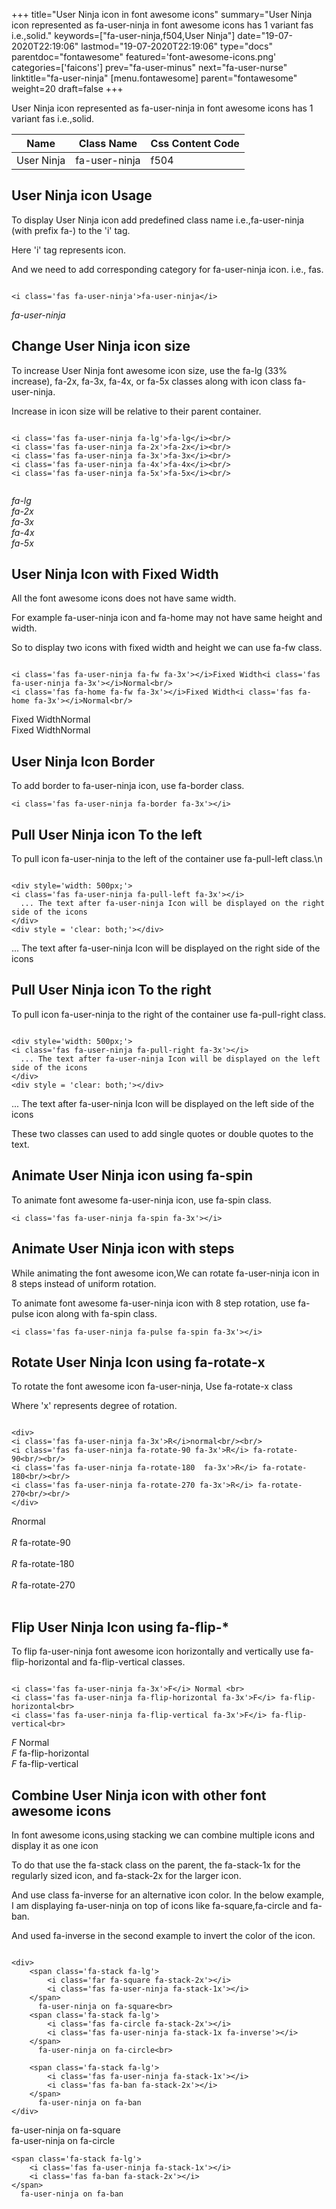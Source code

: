 +++
title="User Ninja icon in font awesome icons"
summary="User Ninja icon represented as fa-user-ninja in font awesome icons has 1 variant fas i.e.,solid."
keywords=["fa-user-ninja,f504,User Ninja"]
date="19-07-2020T22:19:06"
lastmod="19-07-2020T22:19:06"
type="docs"
parentdoc="fontawesome"
featured='font-awesome-icons.png'
categories=['faicons']
prev="fa-user-minus"
next="fa-user-nurse"
linktitle="fa-user-ninja"
[menu.fontawesome]
parent="fontawesome"
weight=20
draft=false
+++


User Ninja icon represented as fa-user-ninja in font awesome icons has 1 variant fas i.e.,solid.

<div class='table-responsive'><table class='table'><thead><tr><th>Name</th><th>Class Name</th><th>Css Content Code</th></tr></thead><tbody><tr><td>User Ninja</td><td>fa-user-ninja</td><td>f504</td></tr></tbody></table></div>



## User Ninja icon Usage

To display User Ninja icon add predefined class name i.e.,fa-user-ninja (with prefix fa-) to the 'i' tag.

Here 'i' tag represents icon.

And we need to add corresponding category for fa-user-ninja icon. i.e., fas.


```

<i class='fas fa-user-ninja'>fa-user-ninja</i>
```

<i class='fas fa-user-ninja'>fa-user-ninja</i>




## Change User Ninja icon size
To increase User Ninja font awesome icon size, use the fa-lg (33% increase), fa-2x, fa-3x, fa-4x, or fa-5x classes along with icon class fa-user-ninja.

Increase in icon size will be relative to their parent container. 

```

<i class='fas fa-user-ninja fa-lg'>fa-lg</i><br/>
<i class='fas fa-user-ninja fa-2x'>fa-2x</i><br/>
<i class='fas fa-user-ninja fa-3x'>fa-3x</i><br/>
<i class='fas fa-user-ninja fa-4x'>fa-4x</i><br/>
<i class='fas fa-user-ninja fa-5x'>fa-5x</i><br/>
            
```

<i class='fas fa-user-ninja fa-lg'>fa-lg</i><br/>
<i class='fas fa-user-ninja fa-2x'>fa-2x</i><br/>
<i class='fas fa-user-ninja fa-3x'>fa-3x</i><br/>
<i class='fas fa-user-ninja fa-4x'>fa-4x</i><br/>
<i class='fas fa-user-ninja fa-5x'>fa-5x</i><br/>
            



## User Ninja Icon with Fixed Width 

All the font awesome icons does not have same width.

For example fa-user-ninja icon and fa-home may not have same height and width.

So to display two icons with fixed width and height we can use fa-fw class.


```

<i class='fas fa-user-ninja fa-fw fa-3x'></i>Fixed Width<i class='fas fa-user-ninja fa-3x'></i>Normal<br/>
<i class='fas fa-home fa-fw fa-3x'></i>Fixed Width<i class='fas fa-home fa-3x'></i>Normal<br/>
```

<i class='fas fa-user-ninja fa-fw fa-3x'></i>Fixed Width<i class='fas fa-user-ninja fa-3x'></i>Normal<br/>
<i class='fas fa-home fa-fw fa-3x'></i>Fixed Width<i class='fas fa-home fa-3x'></i>Normal<br/>



## User Ninja Icon Border 

To add border to fa-user-ninja icon, use fa-border class.


```
<i class='fas fa-user-ninja fa-border fa-3x'></i>

```
<i class='fas fa-user-ninja fa-border fa-3x'></i>





## Pull User Ninja icon To the left

To pull icon fa-user-ninja to the left of the container use fa-pull-left class.\n

```

<div style='width: 500px;'>
<i class='fas fa-user-ninja fa-pull-left fa-3x'></i>
  ... The text after fa-user-ninja Icon will be displayed on the right side of the icons
</div>
<div style = 'clear: both;'></div>
```

<div style='width: 500px;'>
<i class='fas fa-user-ninja fa-pull-left fa-3x'></i>
  ... The text after fa-user-ninja Icon will be displayed on the right side of the icons
</div>
<div style = 'clear: both;'></div>




## Pull User Ninja icon To the right
To pull icon fa-user-ninja to the right of the container use fa-pull-right class.

```

<div style='width: 500px;'>
<i class='fas fa-user-ninja fa-pull-right fa-3x'></i>
  ... The text after fa-user-ninja Icon will be displayed on the left side of the icons
</div>
<div style = 'clear: both;'></div>
```

<div style='width: 500px;'>
<i class='fas fa-user-ninja fa-pull-right fa-3x'></i>
  ... The text after fa-user-ninja Icon will be displayed on the left side of the icons
</div>
<div style = 'clear: both;'></div>

These two classes can used to add single quotes or double quotes to the text.


## Animate User Ninja icon using fa-spin
To animate font awesome fa-user-ninja icon, use fa-spin class.

```
<i class='fas fa-user-ninja fa-spin fa-3x'></i>
```
<i class='fas fa-user-ninja fa-spin fa-3x'></i>




## Animate User Ninja icon with steps
While animating the font awesome icon,We can rotate fa-user-ninja icon in 8 steps instead of uniform rotation.

To animate font awesome fa-user-ninja icon with 8 step rotation, use fa-pulse icon along with fa-spin class.


```
<i class='fas fa-user-ninja fa-pulse fa-spin fa-3x'></i>

```
<i class='fas fa-user-ninja fa-pulse fa-spin fa-3x'></i>





## Rotate User Ninja Icon using fa-rotate-x
To rotate the font awesome icon fa-user-ninja, Use fa-rotate-x class

Where 'x' represents degree of rotation.


```

<div>
<i class='fas fa-user-ninja fa-3x'>R</i>normal<br/><br/>
<i class='fas fa-user-ninja fa-rotate-90 fa-3x'>R</i> fa-rotate-90<br/><br/> 
<i class='fas fa-user-ninja fa-rotate-180  fa-3x'>R</i> fa-rotate-180<br/><br/> 
<i class='fas fa-user-ninja fa-rotate-270 fa-3x'>R</i> fa-rotate-270<br/><br/>
</div>
```

<div>
<i class='fas fa-user-ninja fa-3x'>R</i>normal<br/><br/>
<i class='fas fa-user-ninja fa-rotate-90 fa-3x'>R</i> fa-rotate-90<br/><br/> 
<i class='fas fa-user-ninja fa-rotate-180  fa-3x'>R</i> fa-rotate-180<br/><br/> 
<i class='fas fa-user-ninja fa-rotate-270 fa-3x'>R</i> fa-rotate-270<br/><br/>
</div>




## Flip User Ninja Icon using fa-flip-*
To flip fa-user-ninja font awesome icon horizontally and vertically use fa-flip-horizontal and fa-flip-vertical classes. 

```

<i class='fas fa-user-ninja fa-3x'>F</i> Normal <br>
<i class='fas fa-user-ninja fa-flip-horizontal fa-3x'>F</i> fa-flip-horizontal<br>
<i class='fas fa-user-ninja fa-flip-vertical fa-3x'>F</i> fa-flip-vertical<br>
```

<i class='fas fa-user-ninja fa-3x'>F</i> Normal <br>
<i class='fas fa-user-ninja fa-flip-horizontal fa-3x'>F</i> fa-flip-horizontal<br>
<i class='fas fa-user-ninja fa-flip-vertical fa-3x'>F</i> fa-flip-vertical<br>




## Combine User Ninja icon with other font awesome icons
In font awesome icons,using stacking we can combine multiple icons and display it as one icon 

To do that use the fa-stack class on the parent, the fa-stack-1x for the regularly sized icon, and fa-stack-2x for the larger icon.

And use class fa-inverse for an alternative icon color. 
In the below example, I am displaying fa-user-ninja on top of icons like fa-square,fa-circle and fa-ban.

And used fa-inverse in the second example to invert the color of the icon.

```

<div>
    <span class='fa-stack fa-lg'>
        <i class='far fa-square fa-stack-2x'></i>
        <i class='fas fa-user-ninja fa-stack-1x'></i>
    </span>
      fa-user-ninja on fa-square<br>
    <span class='fa-stack fa-lg'>
        <i class='fas fa-circle fa-stack-2x'></i>
        <i class='fas fa-user-ninja fa-stack-1x fa-inverse'></i>
    </span>
      fa-user-ninja on fa-circle<br>

    <span class='fa-stack fa-lg'>
        <i class='fas fa-user-ninja fa-stack-1x'></i>
        <i class='fas fa-ban fa-stack-2x'></i>
    </span>
      fa-user-ninja on fa-ban
</div>
```

<div>
    <span class='fa-stack fa-lg'>
        <i class='far fa-square fa-stack-2x'></i>
        <i class='fas fa-user-ninja fa-stack-1x'></i>
    </span>
      fa-user-ninja on fa-square<br>
    <span class='fa-stack fa-lg'>
        <i class='fas fa-circle fa-stack-2x'></i>
        <i class='fas fa-user-ninja fa-stack-1x fa-inverse'></i>
    </span>
      fa-user-ninja on fa-circle<br>

    <span class='fa-stack fa-lg'>
        <i class='fas fa-user-ninja fa-stack-1x'></i>
        <i class='fas fa-ban fa-stack-2x'></i>
    </span>
      fa-user-ninja on fa-ban
</div>






